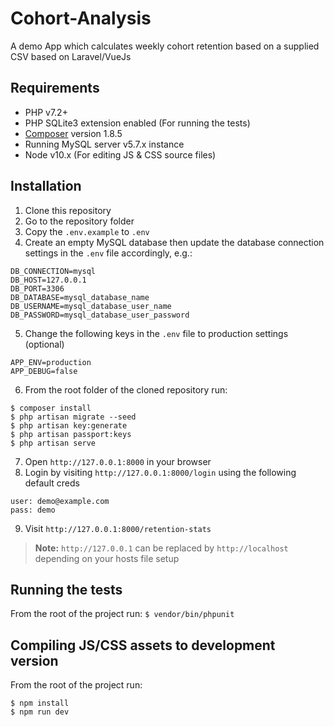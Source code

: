 # Cohort-Analysis
A demo App which calculates weekly cohort retention based on a supplied CSV based on Laravel/VueJs

## Requirements
* PHP v7.2+
* PHP SQLite3 extension enabled (For running the tests)
* [Composer](https://getcomposer.org/doc/00-intro.md) version 1.8.5
* Running MySQL server v5.7.x instance
* Node v10.x (For editing JS & CSS source files)

## Installation
1. Clone this repository
2. Go to the repository folder
3. Copy the `.env.example` to `.env`
4. Create an empty MySQL database then update the database connection settings in the `.env` file accordingly, e.g.:
```
DB_CONNECTION=mysql
DB_HOST=127.0.0.1
DB_PORT=3306
DB_DATABASE=mysql_database_name
DB_USERNAME=mysql_database_user_name
DB_PASSWORD=mysql_database_user_password
```
5. Change the following keys in the `.env` file to production settings (optional)
```
APP_ENV=production
APP_DEBUG=false
```
6. From the root folder of the cloned repository run:
```
$ composer install
$ php artisan migrate --seed
$ php artisan key:generate
$ php artisan passport:keys
$ php artisan serve
```
7. Open `http://127.0.0.1:8000` in your browser
8. Login by visiting `http://127.0.0.1:8000/login` using the following default creds
```
user: demo@example.com
pass: demo
```
9. Visit `http://127.0.0.1:8000/retention-stats`
>
> **Note:** `http://127.0.0.1` can be replaced by `http://localhost` depending on your hosts file setup
>

## Running the tests
From the root of the project run:
```$ vendor/bin/phpunit```

## Compiling JS/CSS assets to development version
From the root of the project run:
```
$ npm install
$ npm run dev
```
